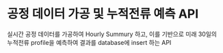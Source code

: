 # 공정 데이터 가공 및 누적전류 예측 API 

실시간 공정 데이터를 가공하여 Hourly Summury 하고, 이를 기반으로 미래 30일의 누적전류 profile을 예측하여 결과를 database에 insert 하는 API 
